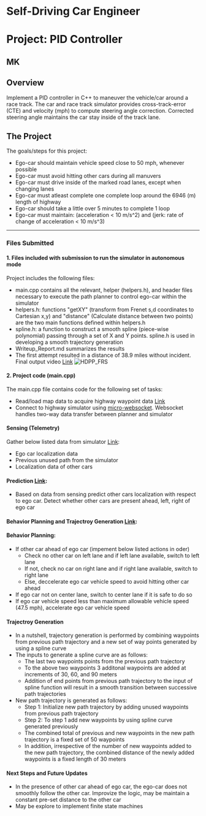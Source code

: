 # **Self-Driving Car Engineer**
# **Project: PID Controller**

## MK

Overview
---
Implement a PID controller in C++ to maneuver the vehicle/car around a race track. The car and race track simulator provides cross-track-error (CTE) and velocity (mph) to compute steering angle correction. Corrected steering angle maintains the car stay inside of the track lane.

The Project
---
The goals/steps for this project:
* Ego-car should maintain vehicle speed close to 50 mph, whenever possible
* Ego-car must avoid hitting other cars during all manuvers
* Ego-car must drive inside of the marked road lanes, except when changing lanes
* Ego-car must atleast complete one complete loop around the 6946 (m) length of highway
* Ego-car should take a little over 5 minutes to complete 1 loop
* Ego-car must maintain: (acceleration < 10 m/s^2) and (jerk: rate of change of acceleration < 10 m/s^3)


[//]: # (Image References)

[image1]: ./Writeup_IV/HDPP_FRS.png "HDPP_FRS"

---
### Files Submitted

#### 1. Files included with submission to run the simulator in autonomous mode

Project includes the following files:
* main.cpp contains all the relevant, helper (helpers.h), and header files necessary to execute the path planner to control ego-car within the simulator 
* helpers.h: functions "getXY" (transform from Frenet s,d coordinates to Cartesian x,y) and "distance" (Calculate distance between two points) are the two main functions defined within helpers.h
* spline.h: a function to construct a smooth spline (piece-wise polynomial) passing through a set of X and Y points. spline.h is used in developing a smooth trajectory generation
* Writeup_Report.md summarizes the results
* The first attempt resulted in a distance of 38.9 miles without incident. Final output video [Link](https://www.youtube.com/watch?v=G4B1sXR3a6I&t=10s)
![][image1]


#### 2. Project code (main.cpp)

The main.cpp file contains code for the following set of tasks:
* Read/load map data to acquire highway waypoint data [Link](./src/main.cpp#L33-L59)
* Connect to highway simulator using [micro-websocket](https://github.com/uNetworking/uWebSockets). Websocket handles two-way data transfer between planner and simulator

#### Sensing (Telemetry)
Gather below listed data from simulator [Link](./src/main.cpp#L80-L102):
* Ego car localization data
* Previous unused path from the simulator
* Localization data of other cars

#### Prediction [Link](./src/main.cpp#L110-L165):
* Based on data from sensing predict other cars localization with respect to ego car. Detect whether other cars are present ahead, left, right of ego car

#### Behavior Planning and Trajectroy Generation [Link](./src/main.cpp#L165-L350):
#### Behavior Planning:
* If other car ahead of ego car (impement below listed actions in oder)
  - Check no other car on left lane and if left lane available, switch to left lane
  - If not, check no car on right lane and if right lane available, switch to right lane
  - Else, deccelerate ego car vehicle speed to avoid hitting other car ahead
* If ego car not on center lane, switch to center lane if it is safe to do so
* If ego car vehicle speed less than maximum allowable vehicle speed (47.5 mph), accelerate ego car vehicle speed

#### Trajectroy Generation
* In a nutshell, trajectory generation is performed by combining waypoints from previous path trajectory and a new set of way points generated by using a spline curve
* The inputs to generate a spline curve are as follows:
  - The last two waypoints points from the previous path trajectory
  - To the above two waypoints 3 additonal waypoints are added at increments of 30, 60, and 90 meters
  - Addition of end points from previous path trajectory to the input of spline function will result in a smooth transition between successive path trajectories
* New path trajectory is generated as follows:
  - Step 1: Initialize new path trajectory by adding unused waypoints from previous path trajectory
  - Step 2: To step 1 add new waypoints by using spline curve generated previously
  - The combined total of previous and new waypoints in the new path trajectory is a fixed set of 50 waypoints
  - In addition, irrespective of the number of new waypoints added to the new path trajectory, the combined distance of the newly added waypoints is a fixed length of 30 meters

#### Next Steps and Future Updates
* In the presence of other car ahead of ego car, the ego-car does not smoothly follow the other car. Improvize the logic, may be maintain a constant pre-set distance to the other car
* May be explore to implement finite state machines

